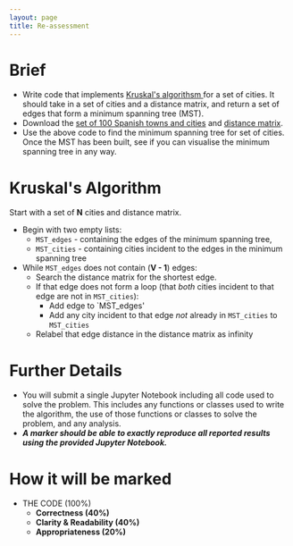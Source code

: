 ```yaml
---
layout: page
title: Re-assessment
---
```


# Brief
+ Write code that implements [Kruskal's algorithsm ](https://en.wikipedia.org/wiki/Kruskal%27s_algorithm) for a set of cities. It should take in a set of cities and a distance matrix, and return a set of edges that form a minimum spanning tree (MST).
+ Download the [set of 100 Spanish towns and cities](spain.csv) and [distance matrix](spain_distances.csv).
+ Use the above code to find the minimum spanning tree for set of cities. Once the MST has been built, see if you can visualise the minimum spanning tree in any way.

# Kruskal's Algorithm
Start with a set of **N** cities and distance matrix.
+ Begin with two empty lists:
  + `MST_edges` -  containing the edges of the minimum spanning tree,
  + `MST_cities` - containing cities incident to the edges in the minimum spanning tree
+ While `MST_edges` does not contain (**V - 1**) edges:
    + Search the distance matrix for the shortest edge.
    + If that edge does not form a loop (that _both_ cities incident to that edge are not in `MST_cities`):
        + Add edge to `MST_edges'
        + Add any city incident to that edge _not_ already in `MST_cities` to `MST_cities`
    + Relabel that edge distance in the distance matrix as infinity


# Further Details

+ You will submit a single Jupyter Notebook including all code used to solve the problem. This includes any functions or classes used to write the algorithm, the use of those functions or classes to solve the problem, and any analysis.
+ ***A marker should be able to exactly reproduce all reported results using the provided Jupyter Notebook.***


# How it will be marked

+ THE CODE (100%)
  + **Correctness (40%)**
  + **Clarity & Readability (40%)**
  + **Appropriateness (20%)**
